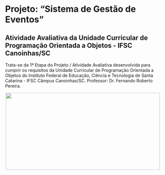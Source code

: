 <h1>Projeto: “Sistema de Gestão de Eventos” </h1>
<h2>Atividade Avaliativa da Unidade Curricular de Programação Orientada a Objetos - IFSC Canoinhas/SC</h2>
<p>Trata-se da 1ª Etapa do Projeto / Atividade Avaliativa desenvolvida para cumprir os requisitos da Unidade Curricular de Programação Orientada a Objetos do Instituto Federal de Educação, Ciência e Tecnologia de Santa Catarina - IFSC Câmpus Canoinhas/SC. 
Professor: Dr. Fernando Roberto Pereira.</p>


<div align = "center">
 <img src="https://github.com/Lciarallo/POO-Sistema-de-Eventos/issues/1#issue-1649870258" width="500" height="250">
</div>
